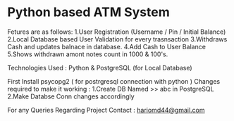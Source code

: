 

# Python based ATM System

Fetures are as follows:
    1.User Registration (Username / Pin / Initial Balance)
    2.Local Database based User Validation for every trasnsaction
    3.Withdraws Cash and updates balnace in database.
    4.Add Cash to User Balance
    5.Shows withdrawn amont notes count in 1000 & 100's.

Technologies Used : Python & PostgreSQL (for Local Database)

First Install psycopg2 ( for postrgresql connection with python )
Changes required to make it working :
    1.Create DB Named >> abc in PostgreSQL
    2.Make Databse Conn changes accordingly 

For any Queries Regarding Project Contact : hariomd44@gmail.com
